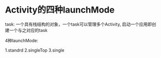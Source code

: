 # Activity的四种launchMode

task: 一个具有栈结构的对象，一个task可以管理多个Activity,
启动一个应用即创建一个与之对应的task

4种launchMode:

1.standrd
2.singleTop
3.single











